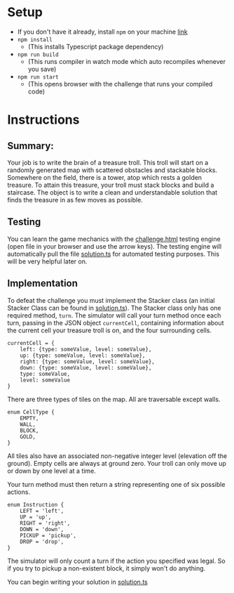 # Setup
* If you don't have it already, install `npm` on your machine [link](https://docs.npmjs.com/downloading-and-installing-node-js-and-npm)
* `npm install`
    * (This installs Typescript package dependency)
* `npm run build`
    * (This runs compiler in watch mode which auto recompiles whenever you save)
* `npm run start`
    * (This opens browser with the challenge that runs your compiled code)

# Instructions
## Summary:
Your job is to write the brain of a treasure troll. This troll will start on a randomly generated map with scattered obstacles and stackable blocks. Somewhere on the field, there is a tower, atop which rests a golden treasure. To attain this treasure, your troll must stack blocks and build a staircase. The object is to write a clean and understandable solution that finds the treasure in as few moves as possible.

## Testing
You can learn the game mechanics with the [challenge.html](./src/challenge.html) testing engine (open file in your browser and use the arrow keys). The testing engine will automatically pull the file [solution.ts](./src/solution.ts) for automated testing purposes. This will be very helpful later on.

## Implementation
To defeat the challenge you must implement the Stacker class (an initial Stacker Class can be found in [solution.ts](./src/solution.ts)). The Stacker class only has one required method, `turn`. The simulator will call your turn method once each turn, passing in the JSON object `currentCell`, containing information about the current cell your treasure troll is on, and the four surrounding cells.

```
currentCell = {
    left: {type: someValue, level: someValue},
    up: {type: someValue, level: someValue},
    right: {type: someValue, level: someValue},
    down: {type: someValue, level: someValue},
    type: someValue,
    level: someValue
}
```

There are three types of tiles on the map. All are traversable except walls.
```
enum CellType {
    EMPTY,
    WALL,
    BLOCK,
    GOLD,
}
```

All tiles also have an associated non-negative integer level (elevation off the ground). Empty cells are always at ground zero. Your troll can only move up or down by one level at a time.

Your turn method must then return a string representing one of six possible actions.
```
enum Instruction {
    LEFT = 'left',
    UP = 'up',
    RIGHT = 'right',
    DOWN = 'down',
    PICKUP = 'pickup',
    DROP = 'drop',
}
```

The simulator will only count a turn if the action you specified was legal. So if you try to pickup a non-existent block, it simply won't do anything.

You can begin writing your solution in [solution.ts](./src/solution.ts)
